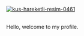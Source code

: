<a href="https://www.hareketligifler.net/cat-kuslar-230.htm"><img src="https://www.hareketligifler.net/data/media/230/kus-hareketli-resim-0461.gif" border="0" alt="kus-hareketli-resim-0461" /></a>

<br>Hello, welcome to my profile.

<!--
**BeydaNurPinarbasi/BeydaNurPinarbasi** is a ✨ _special_ ✨ repository because its `README.md` (this file) appears on your GitHub profile.

Here are some ideas to get you started:

- 🔭 I’m currently working on ...
- 🌱 I’m currently learning ...
- 👯 I’m looking to collaborate on ...
- 🤔 I’m looking for help with ...
- 💬 Ask me about ...
- 📫 How to reach me: ...
- 😄 Pronouns: ...
- ⚡ Fun fact: ...
-->
